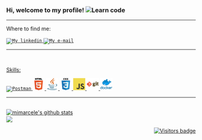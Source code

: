 ### Hi, welcome to my profile!   <img width="30" src="hhttps://giphy.com/gifs/producthunt-code-coding-learn-to-xT1XGzXhVgWRLN1Cco" alt="Learn code" />
<hr width = “1” size = “150”>


Where to find me:

<a href="https://www.linkedin.com/in/milena-marcele-gomes-7102151b0/">
  <code><img alt="My linkedin" width="28" src="https://www.flaticon.com/svg/static/icons/svg/1383/1383262.svg" /></code>
</a>

<a href="https://milenamarcele777@gmail.com">
  <code><img alt="My e-mail" width="32" src="https://www.flaticon.com/svg/static/icons/svg/324/324123.svg" /></code>

<hr width = “1” size = “150”>
<br>

Skills:


<code><img height="32" src="https://user-images.githubusercontent.com/2676579/34940598-17cc20f0-f9be-11e7-8c6d-f0190d502d64.png" alt="Postman"/></code>
<code><img height="32" src="https://raw.githubusercontent.com/github/explore/80688e429a7d4ef2fca1e82350fe8e3517d3494d/topics/html/html.png" alt="HTML5"/></code>
<code><img height="32" src="https://raw.githubusercontent.com/github/explore/80688e429a7d4ef2fca1e82350fe8e3517d3494d/topics/java/java.png" alt="Java"/></code>
<code><img height="32" src="https://raw.githubusercontent.com/github/explore/80688e429a7d4ef2fca1e82350fe8e3517d3494d/topics/css/css.png" alt="CSS"/></code>
<code><img height="32" src="https://raw.githubusercontent.com/github/explore/80688e429a7d4ef2fca1e82350fe8e3517d3494d/topics/javascript/javascript.png" alt="Javascript"/></code>
<code><img height="32" src="https://raw.githubusercontent.com/github/explore/80688e429a7d4ef2fca1e82350fe8e3517d3494d/topics/git/git.png" alt="Git"/></code>
<code><img height="32" src="https://raw.githubusercontent.com/github/explore/80688e429a7d4ef2fca1e82350fe8e3517d3494d/topics/docker/docker.png" alt="Docker"/></code>

<hr width = “1” size = “150”>
<br>

  <img src="https://github-readme-stats.vercel.app/api?username=mimarcele&show_icons=true&theme=dracula" alt="mimarcele's github stats" />
</br>

<a href="https://github.com/mimarcele/github-readme-stats">
  <!-- Change the `github-readme-stats.anuraghazra1.vercel.app` to `github-readme-stats.vercel.app`  -->
  <img align="center" src="https://github-readme-stats.vercel.app/api/top-langs/?username=mimarcele&layout=compact&theme=material-palenight" />
</a>


<p align="right">
  <a href="https://badges.pufler.dev">
      <img src="https://badges.pufler.dev/visits/mimarcele/mimarcele" alt="Visitors badge" />
   </a>
</p>



<!--
**mimarcele/mimarcele** is a ✨ _special_ ✨ repository because its `README.md` (this file) appears on your GitHub profile.

